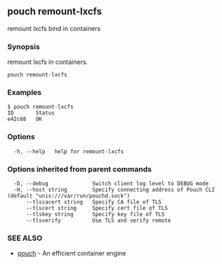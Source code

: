 ## pouch remount-lxcfs

remount lxcfs bind in containers

### Synopsis


remount lxcfs in containers.

```
pouch remount-lxcfs
```

### Examples

```
$ pouch remount-lxcfs
ID       Status
e42c68   OK

```

### Options

```
  -h, --help   help for remount-lxcfs
```

### Options inherited from parent commands

```
  -D, --debug              Switch client log level to DEBUG mode
  -H, --host string        Specify connecting address of Pouch CLI (default "unix:///var/run/pouchd.sock")
      --tlscacert string   Specify CA file of TLS
      --tlscert string     Specify cert file of TLS
      --tlskey string      Specify key file of TLS
      --tlsverify          Use TLS and verify remote
```

### SEE ALSO

* [pouch](pouch.md)	 - An efficient container engine

